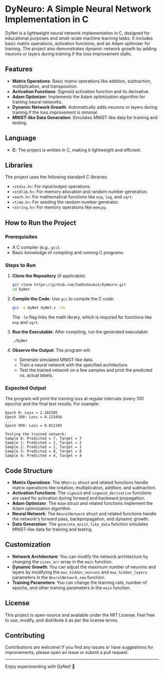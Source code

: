 # DyNeuro: A Simple Neural Network Implementation in C

DyNet is a lightweight neural network implementation in C, designed for educational purposes and small-scale machine learning tasks. It includes basic matrix operations, activation functions, and an Adam optimizer for training. The project also demonstrates dynamic network growth by adding neurons or layers during training if the loss improvement stalls.

## Features

- **Matrix Operations**: Basic matrix operations like addition, subtraction, multiplication, and transposition.
- **Activation Functions**: Sigmoid activation function and its derivative.
- **Adam Optimizer**: Implements the Adam optimization algorithm for training neural networks.
- **Dynamic Network Growth**: Automatically adds neurons or layers during training if the loss improvement is minimal.
- **MNIST-like Data Generation**: Simulates MNIST-like data for training and testing.

## Language

- **C**: The project is written in C, making it lightweight and efficient.

## Libraries

The project uses the following standard C libraries:

- `<stdio.h>`: For input/output operations.
- `<stdlib.h>`: For memory allocation and random number generation.
- `<math.h>`: For mathematical functions like `exp`, `log`, and `sqrt`.
- `<time.h>`: For seeding the random number generator.
- `<string.h>`: For memory operations like `memcpy`.

## How to Run the Project

### Prerequisites

- A C compiler (e.g., `gcc`).
- Basic knowledge of compiling and running C programs.

### Steps to Run

1. **Clone the Repository** (if applicable):
   ```bash
   git clone https://github.com/SadhuSoumik/DyNeuro.git
   cd DyNet
   ```

2. **Compile the Code**:
   Use `gcc` to compile the C code:
   ```bash
   gcc -o DyNet DyNet.c -lm
   ```
   The `-lm` flag links the math library, which is required for functions like `exp` and `sqrt`.

3. **Run the Executable**:
   After compiling, run the generated executable:
   ```bash
   ./DyNet
   ```

4. **Observe the Output**:
   The program will:
   - Generate simulated MNIST-like data.
   - Train a neural network with the specified architecture.
   - Test the trained network on a few samples and print the predicted vs. actual labels.

### Expected Output

The program will print the training loss at regular intervals (every 100 epochs) and the final test results. For example:

```
Epoch 0: Loss = 2.302585
Epoch 100: Loss = 0.123456
...
Epoch 999: Loss = 0.012345

Testing the trained network:
Sample 0: Predicted = 7, Target = 7
Sample 1: Predicted = 2, Target = 2
Sample 2: Predicted = 1, Target = 1
Sample 3: Predicted = 0, Target = 0
Sample 4: Predicted = 4, Target = 4
```

## Code Structure

- **Matrix Operations**: The `DMatrix` struct and related functions handle matrix operations like creation, multiplication, addition, and subtraction.
- **Activation Functions**: The `sigmoid` and `sigmoid_derivative` functions are used for activation during forward and backward propagation.
- **Adam Optimizer**: The `Adam` struct and related functions implement the Adam optimization algorithm.
- **Neural Network**: The `NeuralNetwork` struct and related functions handle the network's forward pass, backpropagation, and dynamic growth.
- **Data Generation**: The `generate_mnist_like_data` function simulates MNIST-like data for training and testing.

## Customization

- **Network Architecture**: You can modify the network architecture by changing the `sizes_arr` array in the `main` function.
- **Dynamic Growth**: You can adjust the maximum number of neurons and layers by modifying the `max_hidden_neurons` and `max_hidden_layers` parameters in the `NeuralNetwork_new` function.
- **Training Parameters**: You can change the learning rate, number of epochs, and other training parameters in the `main` function.

## License

This project is open-source and available under the MIT License. Feel free to use, modify, and distribute it as per the license terms.

## Contributing

Contributions are welcome! If you find any issues or have suggestions for improvements, please open an issue or submit a pull request.

---

Enjoy experimenting with DyNet! 🚀
